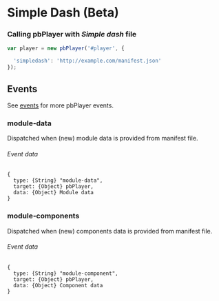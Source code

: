 # Simple Dash (Beta)

### Calling pbPlayer with *Simple dash* file

```js
var player = new pbPlayer('#player', {

  'simpledash': 'http://example.com/manifest.json'
});
```

## Events

See [events](/docs/events.md) for more pbPlayer events.

### module-data

Dispatched when (new) module data is provided from manifest file.

###### Event data
```
{
  type: {String} "module-data",
  target: {Object} pbPlayer,
  data: {Object} Module data
}
```

### module-components

Dispatched when (new) components data is provided from manifest file.

###### Event data
```
{
  type: {String} "module-component",
  target: {Object} pbPlayer,
  data: {Object} Component data
}
```